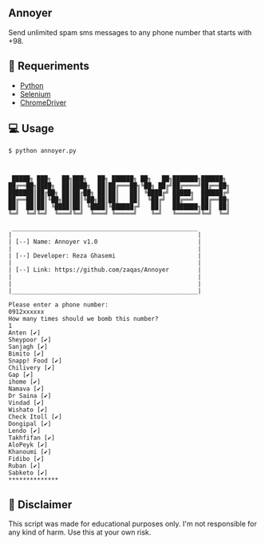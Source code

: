 Annoyer
----

Send unlimited spam sms messages to any phone number that starts with +98.

## 🔧 Requeriments
- [Python](https://www.python.org/)
- [Selenium](https://requests.readthedocs.io/)
- [ChromeDriver](https://chromedriver.chromium.org/)


## 💻 Usage

```	
$ python annoyer.py 



 █████╗ ███╗   ██╗███╗   ██╗ ██████╗ ██╗   ██╗███████╗██████╗ 
██╔══██╗████╗  ██║████╗  ██║██╔═══██╗╚██╗ ██╔╝██╔════╝██╔══██╗
███████║██╔██╗ ██║██╔██╗ ██║██║   ██║ ╚████╔╝ █████╗  ██████╔╝
██╔══██║██║╚██╗██║██║╚██╗██║██║   ██║  ╚██╔╝  ██╔══╝  ██╔══██╗
██║  ██║██║ ╚████║██║ ╚████║╚██████╔╝   ██║   ███████╗██║  ██║
╚═╝  ╚═╝╚═╝  ╚═══╝╚═╝  ╚═══╝ ╚═════╝    ╚═╝   ╚══════╝╚═╝  ╚═╝
                                                              
 ____________________________________________________
|                                                    |
| [--] Name: Annoyer v1.0                            |
|                                                    |
| [--] Developer: Reza Ghasemi                       |
|                                                    |
| [--] Link: https://github.com/zaqas/Annoyer        |
|                                                    |
|                                                    |
|____________________________________________________|

Please enter a phone number:
0912xxxxxx
How many times should we bomb this number?
1
Anten [✔]
Sheypoor [✔]
Sanjagh [✔]
Bimito [✔]
Snapp! Food [✔]
Chilivery [✔]
Gap [✔]
ihome [✔]
Namava [✔]
Dr Saina [✔]
Vindad [✔]
Wishato [✔]
Check Itoll [✔]
Dongipal [✔]
Lendo [✔]
Takhfifan [✔]
AloPeyk [✔]
Khanoumi [✔]
Fidibo [✔]
Ruban [✔]
Sabketo [✔]
**************

```


## 📢 Disclaimer
This script was made for educational purposes only. I'm not responsible for any kind of harm. Use this at your own risk.
